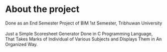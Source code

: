 # About the project
Done as an End Semester Project of BIM 1st Semester, Tribhuwan University\
\
Just a Simple Scoresheet Generator Done in C Programming Language, That Takes Marks of Individual of Various Subjects and Displays Them in An Organized Way.

